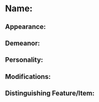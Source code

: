 # Name: 
## Appearance:
## Demeanor:
## Personality:
## Modifications:
## Distinguishing Feature/Item: